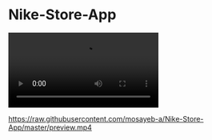 # Nike-Store-App


![caption](https://raw.githubusercontent.com/mosayeb-a/Nike-Store-App/master/preview.mp4)










https://raw.githubusercontent.com/mosayeb-a/Nike-Store-App/master/preview.mp4
